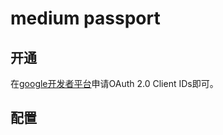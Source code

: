 # medium passport

## 开通

在[google开发者平台](https://console.developers.google.com/apis/credentials)申请OAuth 2.0 Client IDs即可。

## 配置
